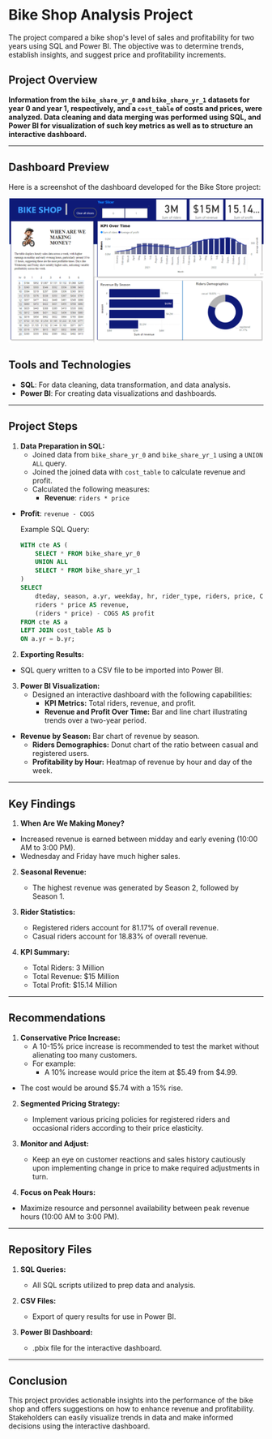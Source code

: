 # Bike Shop Analysis Project

The project compared a bike shop's level of sales and profitability for two years using SQL and Power BI. The objective was to determine trends, establish insights, and suggest price and profitability increments.

## Project Overview

**Information from the `bike_share_yr_0` and `bike_share_yr_1` datasets for year 0 and year 1, respectively, and a `cost_table` of costs and prices, were analyzed. Data cleaning and data merging was performed using SQL, and Power BI for visualization of such key metrics as well as to structure an interactive dashboard.**

---

## Dashboard Preview

Here is a screenshot of the dashboard developed for the Bike Store project:

![Dashboard Preview](https://github.com/sahil-analytics/bike-data-analysis/blob/main/Dashboard.png)

## Tools and Technologies

- **SQL**: For data cleaning, data transformation, and data analysis.
- **Power BI**: For creating data visualizations and dashboards.

---

## Project Steps

1. **Data Preparation in SQL:**
   - Joined data from `bike_share_yr_0` and `bike_share_yr_1` using a `UNION ALL` query.
   - Joined the joined data with `cost_table` to calculate revenue and profit.
   - Calculated the following measures:
     - **Revenue**: `riders * price`
- **Profit**: `revenue - COGS`

   Example SQL Query:
   ```sql
   WITH cte AS (
       SELECT * FROM bike_share_yr_0
       UNION ALL
       SELECT * FROM bike_share_yr_1
   )
   SELECT 
       dteday, season, a.yr, weekday, hr, rider_type, riders, price, COGS,
       riders * price AS revenue,
       (riders * price) - COGS AS profit
   FROM cte AS a
   LEFT JOIN cost_table AS b 
   ON a.yr = b.yr;
   ```

2. **Exporting Results:**
- SQL query written to a CSV file to be imported into Power BI.

3. **Power BI Visualization:**
   - Designed an interactive dashboard with the following capabilities:
     - **KPI Metrics:** Total riders, revenue, and profit.
     - **Revenue and Profit Over Time:** Bar and line chart illustrating trends over a two-year period.
- **Revenue by Season:** Bar chart of revenue by season.
     - **Riders Demographics:** Donut chart of the ratio between casual and registered users.
     - **Profitability by Hour:** Heatmap of revenue by hour and day of the week.

---

## Key Findings

1. **When Are We Making Money?**
- Increased revenue is earned between midday and early evening (10:00 AM to 3:00 PM).
- Wednesday and Friday have much higher sales.

2. **Seasonal Revenue:**
   - The highest revenue was generated by Season 2, followed by Season 1.

3. **Rider Statistics:**
   - Registered riders account for 81.17% of overall revenue.
   - Casual riders account for 18.83% of overall revenue.

4. **KPI Summary:**
   - Total Riders: 3 Million
   - Total Revenue: $15 Million
   - Total Profit: $15.14 Million

---

## Recommendations

1. **Conservative Price Increase:**
   - A 10-15% price increase is recommended to test the market without alienating too many customers.
   - For example:
     - A 10% increase would price the item at $5.49 from $4.99.
- The cost would be around $5.74 with a 15% rise.

2. **Segmented Pricing Strategy:**
   - Implement various pricing policies for registered riders and occasional riders according to their price elasticity.

3. **Monitor and Adjust:**
   - Keep an eye on customer reactions and sales history cautiously upon implementing change in price to make required adjustments in turn.

4. **Focus on Peak Hours:**
- Maximize resource and personnel availability between peak revenue hours (10:00 AM to 3:00 PM).

---

## Repository Files

1. **SQL Queries:**
   - All SQL scripts utilized to prep data and analysis.

2. **CSV Files:**
   - Export of query results for use in Power BI.

3. **Power BI Dashboard:**
   - .pbix file for the interactive dashboard.

---

## Conclusion

This project provides actionable insights into the performance of the bike shop and offers suggestions on how to enhance revenue and profitability. Stakeholders can easily visualize trends in data and make informed decisions using the interactive dashboard.
